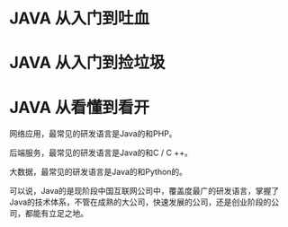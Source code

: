# JAVA 从入门到吐血
# JAVA 从入门到捡垃圾
# JAVA 从看懂到看开


网络应用，最常见的研发语言是Java的和PHP。

后端服务，最常见的研发语言是Java的和C / C ++。

大数据，最常见的研发语言是Java的和Python的。

可以说，Java的是现阶段中国互联网公司中，覆盖度最广的研发语言，掌握了Java的技术体系，不管在成熟的大公司，快速发展的公司，还是创业阶段的公司，都能有立足之地。
